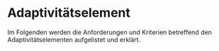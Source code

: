 # Adaptivitätselement

Im Folgenden werden die Anforderungen und Kriterien betreffend den Adaptivitätselementen aufgelistet und erklärt.